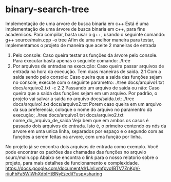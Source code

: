 # binary-search-tree
Implementação de uma arvore de busca binaria em c++
Está é uma implementação de uma árvore de busca binaria em c++, para fins academicos.
Para compilar, basta usar o g++, usando o seguinte comando: g++ source/main.cpp -o tree
Afim de uma melhor maneira para testar, implementamos o projeto de maneira que aceite 2 maneiras de entrada
1. Pelo console:
  Caso queira testar as funções da árvore pelo console. Para executar basta apenas o seguinte comando:
   ./tree
2. Por arquivos de entradas na execução:
  Caso queira passar arquivos de entrada na hora da execução. Tem duas maneiras de saida.
  2.1 Com a saida sendo pelo console:
    Caso queira que a saida das funções sejam no console, execute com o seguinte parametro:
    ./tree docs/arquivo1.txt docs/arquivo2.txt -c
  2.2 Passando um arquivo de saida ou não:
    Caso queira que a saida das funções sejam em um arquivo. Por padrão, o projeto vai salvar a saida no arquivo docs/saida.txt:
    ./tree docs/arquivo1.txt docs/arquivo2.txt
    Porem caso queira em um arquivo da sua preferencia, coloque o nome do arquivo no paramentro da execução;
    ./tree docs/arquivo1.txt docs/arquivo2.txt nome_do_arquivo_de_saida
 Veja bem que em ambos os casos é passado dois arquivos de entrada. Isto é, o primeiro contendo os nós da arvore em uma unica linha, separados por espaço
 e o segundo com as funções a serem feitas na arvore, com uma função por linha.

No projeto já se encontra dois arquivos de entrada como exemplo. Você pode encontrar os padrões das chamadas das funções no arquvio sourc/main.cpp
Abaixo se encontra o link para o nosso relatorio sobre o projeto, para mais detalhes de funcionamento e complexidade.
https://docs.google.com/document/d/1JvLvmfpvo1BTV7ZnKgV-riiuFbFa5WiWhXdbIHtBNyE/edit?usp=sharing
